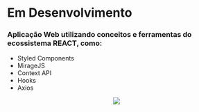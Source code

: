 # Em Desenvolvimento

<h3>Aplicação Web utilizando conceitos e ferramentas do ecossistema REACT, como:</h3>
<ul>
  <li>Styled Components</li>
  <li>MirageJS</li>
  <li>Context API</li>
  <li>Hooks</li>
  <li>Axios</li>
</ul>

<p align="center">
<img src="https://github.com/Rennan-sbarros/rennan-sbarros/blob/main/Diversos/dtmoney1.gif"/>


